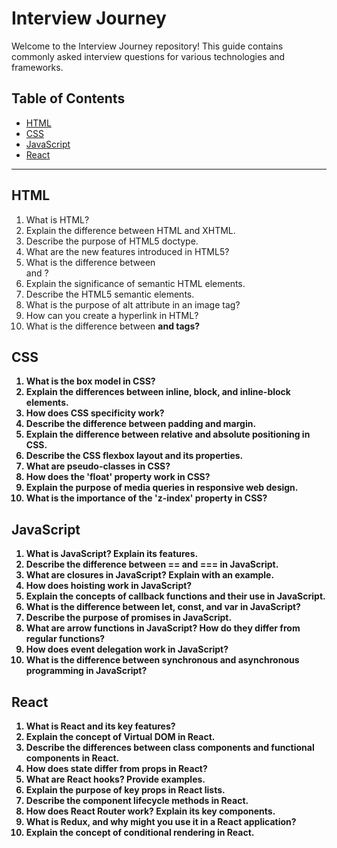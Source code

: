 # Interview Journey

Welcome to the Interview Journey repository! This guide contains commonly asked interview questions for various technologies and frameworks.

## Table of Contents
- [HTML](#html)
- [CSS](#css)
- [JavaScript](#javascript)
- [React](#react)

---

## HTML
1. What is HTML?
2. Explain the difference between HTML and XHTML.
3. Describe the purpose of HTML5 doctype.
4. What are the new features introduced in HTML5?
5. What is the difference between <div> and <span>?
6. Explain the significance of semantic HTML elements.
7. Describe the HTML5 semantic elements.
8. What is the purpose of alt attribute in an image tag?
9. How can you create a hyperlink in HTML?
10. What is the difference between <strong> and <b> tags?

## CSS
1. What is the box model in CSS?
2. Explain the differences between inline, block, and inline-block elements.
3. How does CSS specificity work?
4. Describe the difference between padding and margin.
5. Explain the difference between relative and absolute positioning in CSS.
6. Describe the CSS flexbox layout and its properties.
7. What are pseudo-classes in CSS?
8. How does the 'float' property work in CSS?
9. Explain the purpose of media queries in responsive web design.
10. What is the importance of the 'z-index' property in CSS?

## JavaScript
1. What is JavaScript? Explain its features.
2. Describe the difference between == and === in JavaScript.
3. What are closures in JavaScript? Explain with an example.
4. How does hoisting work in JavaScript?
5. Explain the concepts of callback functions and their use in JavaScript.
6. What is the difference between let, const, and var in JavaScript?
7. Describe the purpose of promises in JavaScript.
8. What are arrow functions in JavaScript? How do they differ from regular functions?
9. How does event delegation work in JavaScript?
10. What is the difference between synchronous and asynchronous programming in JavaScript?

## React
1. What is React and its key features?
2. Explain the concept of Virtual DOM in React.
3. Describe the differences between class components and functional components in React.
4. How does state differ from props in React?
5. What are React hooks? Provide examples.
6. Explain the purpose of key props in React lists.
7. Describe the component lifecycle methods in React.
8. How does React Router work? Explain its key components.
9. What is Redux, and why might you use it in a React application?
10. Explain the concept of conditional rendering in React.
